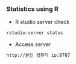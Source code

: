 ### Statistics using R   

 - R studio server check  

```bash
rstudio-server status
```  

 - Access server  

```html
http://본인 컴퓨터 ip:8787 

```
